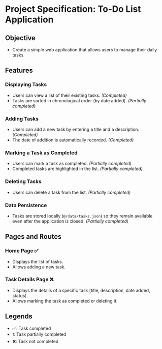 # Project Specification: To-Do List Application

## Objective

-   Create a simple web application that allows users to manage their daily tasks.

## Features

### Displaying Tasks

-   Users can view a list of their existing tasks. _(Completed)_
-   Tasks are sorted in chronological order (by date added). _(Partially completed)_

### Adding Tasks

-   Users can add a new task by entering a title and a description. _(Completed)_
-   The date of addition is automatically recorded. _(Completed)_

### Marking a Task as Completed

-   Users can mark a task as completed. _(Partially completed)_
-   Completed tasks are highlighted in the list. _(Partially completed)_

### Deleting Tasks

-   Users can delete a task from the list. _(Partially completed)_

### Data Persistence

-   Tasks are stored locally (`@/data/tasks.json`) so they remain available even after the application is closed. _(Partially completed)_

## Pages and Routes

### Home Page ✅

-   Displays the list of tasks.
-   Allows adding a new task.

### Task Details Page ❌

-   Displays the details of a specific task (title, description, date added, status).
-   Allows marking the task as completed or deleting it.

## Legends

-   ✅: Task completed
-   ❗: Task partially completed
-   ❌: Task not completed

